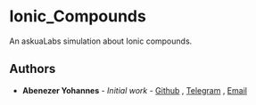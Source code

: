 # Ionic_Compounds

An askuaLabs simulation about Ionic compounds.

## Authors

* **Abenezer Yohannes** - *Initial work* - [Github](https://github.com/deqiq) , [Telegram](https://telegram.me/deqiq) , [Email](kibdemta@gmail.com)
